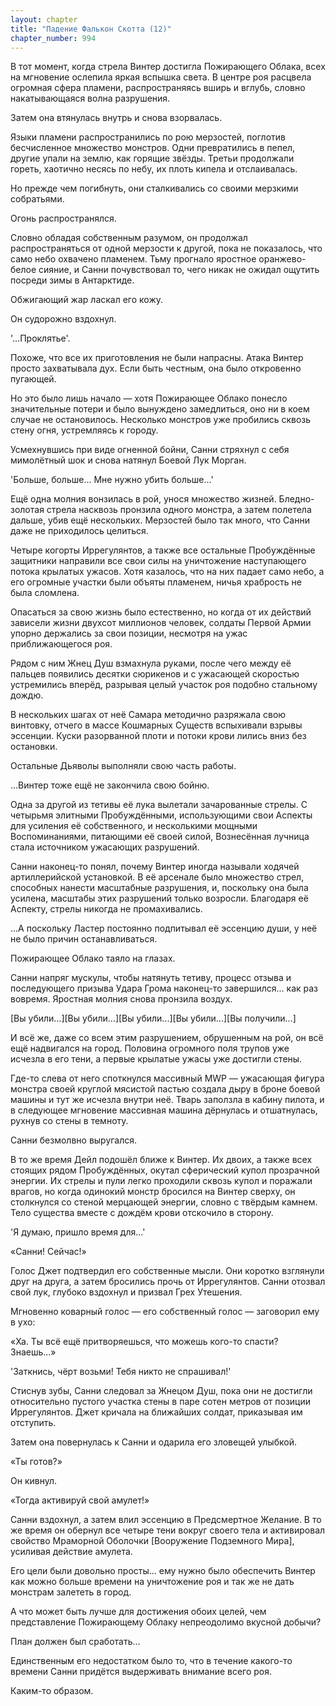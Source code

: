 ```yaml
---
layout: chapter
title: "Падение Фалькон Скотта (12)"
chapter_number: 994
---
```


В тот момент, когда стрела Винтер достигла Пожирающего Облака, всех на мгновение ослепила яркая вспышка света. В центре роя расцвела огромная сфера пламени, распространяясь вширь и вглубь, словно накатывающаяся волна разрушения.

Затем она втянулась внутрь и снова взорвалась.

Языки пламени распространились по рою мерзостей, поглотив бесчисленное множество монстров. Одни превратились в пепел, другие упали на землю, как горящие звёзды. Третьи продолжали гореть, хаотично несясь по небу, их плоть кипела и отслаивалась.

Но прежде чем погибнуть, они сталкивались со своими мерзкими собратьями.

Огонь распространялся.

Словно обладая собственным разумом, он продолжал распространяться от одной мерзости к другой, пока не показалось, что само небо охвачено пламенем. Тьму прогнало яростное оранжево-белое сияние, и Санни почувствовал то, чего никак не ожидал ощутить посреди зимы в Антарктиде.

Обжигающий жар ласкал его кожу.

Он судорожно вздохнул.

'...Проклятье'.

Похоже, что все их приготовления не были напрасны. Атака Винтер просто захватывала дух. Если быть честным, она было откровенно пугающей.

Но это было лишь начало — хотя Пожирающее Облако понесло значительные потери и было вынуждено замедлиться, оно ни в коем случае не остановилось. Несколько монстров уже пробились сквозь стену огня, устремляясь к городу.

Усмехнувшись при виде огненной бойни, Санни стряхнул с себя мимолётный шок и снова натянул Боевой Лук Морган.

'Больше, больше... Мне нужно убить больше...'

Ещё одна молния вонзилась в рой, унося множество жизней. Бледно-золотая стрела насквозь пронзила одного монстра, а затем полетела дальше, убив ещё нескольких. Мерзостей было так много, что Санни даже не приходилось целиться.

Четыре когорты Иррегулянтов, а также все остальные Пробуждённые защитники направили все свои силы на уничтожение наступающего потока крылатых ужасов. Хотя казалось, что на них падает само небо, а его огромные участки были объяты пламенем, ничья храбрость не была сломлена.

Опасаться за свою жизнь было естественно, но когда от их действий зависели жизни двухсот миллионов человек, солдаты Первой Армии упорно держались за свои позиции, несмотря на ужас приближающегося роя.

Рядом с ним Жнец Душ взмахнула руками, после чего между её пальцев появились десятки сюрикенов и с ужасающей скоростью устремились вперёд, разрывая целый участок роя подобно стальному дождю.

В нескольких шагах от неё Самара методично разряжала свою винтовку, отчего в массе Кошмарных Существ вспыхивали взрывы эссенции. Куски разорванной плоти и потоки крови лились вниз без остановки.

Остальные Дьяволы выполняли свою часть работы.

...Винтер тоже ещё не закончила свою бойню.

Одна за другой из тетивы её лука вылетали зачарованные стрелы. С четырьмя элитными Пробуждёнными, использующими свои Аспекты для усиления её собственного, и несколькими мощными Воспоминаниями, питающими её своей силой, Вознесённая лучница стала источником ужасающих разрушений.

Санни наконец-то понял, почему Винтер иногда называли ходячей артиллерийской установкой. В её арсенале было множество стрел, способных нанести масштабные разрушения, и, поскольку она была усилена, масштабы этих разрушений только возросли. Благодаря её Аспекту, стрелы никогда не промахивались.

...А поскольку Ластер постоянно подпитывал её эссенцию души, у неё не было причин останавливаться.

Пожирающее Облако таяло на глазах.

Санни напряг мускулы, чтобы натянуть тетиву, процесс отзыва и последующего призыва Удара Грома наконец-то завершился... как раз вовремя. Яростная молния снова пронзила воздух.

[Вы убили...][Вы убили...][Вы убили...][Вы убили...][Вы получили...]

И всё же, даже со всем этим разрушением, обрушенным на рой, он всё ещё надвигался на город. Половина огромного поля трупов уже исчезла в его тени, а первые крылатые ужасы уже достигли стены.

Где-то слева от него споткнулся массивный MWP — ужасающая фигура монстра своей круглой мясистой пастью создала дыру в броне боевой машины и тут же исчезла внутри неё. Тварь заползла в кабину пилота, и в следующее мгновение массивная машина дёрнулась и отшатнулась, рухнув со стены в темноту.

Санни безмолвно выругался.

В то же время Дейл подошёл ближе к Винтер. Их двоих, а также всех стоящих рядом Пробуждённых, окутал сферический купол прозрачной энергии. Их стрелы и пули легко проходили сквозь купол и поражали врагов, но когда одинокий монстр бросился на Винтер сверху, он столкнулся со стеной мерцающей энергии, словно с твёрдым камнем. Тело существа вместе с дождём крови отскочило в сторону.

'Я думаю, пришло время для...'

«Санни! Сейчас!»

Голос Джет подтвердил его собственные мысли. Они коротко взглянули друг на друга, а затем бросились прочь от Иррегулянтов. Санни отозвал свой лук, глубоко вздохнул и призвал Грех Утешения.

Мгновенно коварный голос — его собственный голос — заговорил ему в ухо:

«Ха. Ты всё ещё притворяешься, что можешь кого-то спасти? Знаешь...»

'Заткнись, чёрт возьми! Тебя никто не спрашивал!'

Стиснув зубы, Санни следовал за Жнецом Душ, пока они не достигли относительно пустого участка стены в паре сотен метров от позиции Иррегулянтов. Джет кричала на ближайших солдат, приказывая им отступить.

Затем она повернулась к Санни и одарила его зловещей улыбкой.

«Ты готов?»

Он кивнул.

«Тогда активируй свой амулет!»

Санни вздохнул, а затем влил эссенцию в Предсмертное Желание. В то же время он обернул все четыре тени вокруг своего тела и активировал свойство Мраморной Оболочки [Вооружение Подземного Мира], усиливая действие амулета.

Его цели были довольно просты... ему нужно было обеспечить Винтер как можно больше времени на уничтожение роя и так же не дать монстрам залететь в город.

А что может быть лучше для достижения обоих целей, чем представление Пожирающему Облаку непреодолимо вкусной добычи?

План должен был сработать...

Единственным его недостатком было то, что в течение какого-то времени Санни придётся выдерживать внимание всего роя.

Каким-то образом.